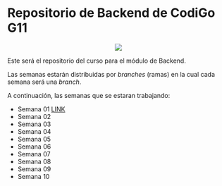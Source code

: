# Repositorio de Backend de CodiGo G11

<p align="center">
    <img src="https://codigo.edu.pe/wp-content/uploads/2023/06/codigo-logo-blanco.svg">
</p>

Este será el repositorio del curso para el módulo de Backend.

Las semanas estarán distribuidas por _branches_ (ramas) en la cual cada semana será una _branch_.

A continuación, las semanas que se estaran trabajando:

- Semana 01 [LINK](https://www.google.com)
- Semana 02
- Semana 03
- Semana 04
- Semana 05
- Semana 06
- Semana 07
- Semana 08
- Semana 09
- Semana 10